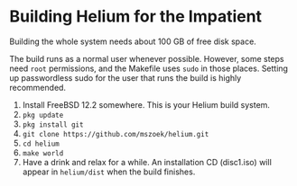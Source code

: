 # Building Helium for the Impatient

Building the whole system needs about 100 GB of free disk space.

The build runs as a normal user whenever possible. However, some steps need `root` permissions, and the Makefile uses `sudo` in those places. Setting up passwordless sudo for the user that runs the build is highly recommended.

1. Install FreeBSD 12.2 somewhere. This is your Helium build system.
2. `pkg update`
3. `pkg install git`
4. `git clone https://github.com/mszoek/helium.git`
5. `cd helium`
6. `make world`
7. Have a drink and relax for a while. An installation CD (disc1.iso) will appear in `helium/dist` when the build finishes. 

